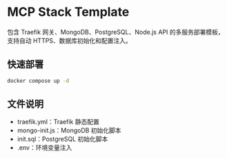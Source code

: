 # MCP Stack Template

包含 Traefik 网关、MongoDB、PostgreSQL、Node.js API 的多服务部署模板，支持自动 HTTPS、数据库初始化和配置注入。

## 快速部署

```bash
docker compose up -d
```

## 文件说明

- traefik.yml：Traefik 静态配置
- mongo-init.js：MongoDB 初始化脚本
- init.sql：PostgreSQL 初始化脚本
- .env：环境变量注入
